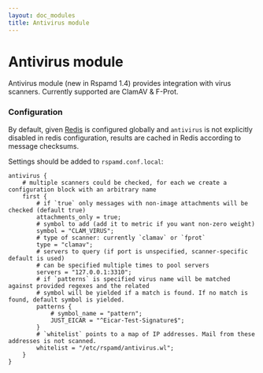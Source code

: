 ```yaml
---
layout: doc_modules
title: Antivirus module
---
```


# Antivirus module

Antivirus module (new in Rspamd 1.4) provides integration with virus scanners. Currently supported are ClamAV & F-Prot.

### Configuration

By default, given [Redis](/doc/configuration/redis.html) is configured globally and `antivirus` is not explicitly disabled in redis configuration, results are cached in Redis according to message checksums.

Settings should be added to `rspamd.conf.local`:

~~~ucl
antivirus {
	# multiple scanners could be checked, for each we create a configuration block with an arbitrary name
	first {
		# if `true` only messages with non-image attachments will be checked (default true)
		attachments_only = true;
		# symbol to add (add it to metric if you want non-zero weight)
		symbol = "CLAM_VIRUS";
		# type of scanner: currently `clamav` or `fprot`
		type = "clamav";
		# servers to query (if port is unspecified, scanner-specific default is used)
		# can be specified multiple times to pool servers
		servers = "127.0.0.1:3310";
		# if `patterns` is specified virus name will be matched against provided regexes and the related
		# symbol will be yielded if a match is found. If no match is found, default symbol is yielded.
		patterns {
			# symbol_name = "pattern";
			JUST_EICAR = "^Eicar-Test-Signature$";
		}
		# `whitelist` points to a map of IP addresses. Mail from these addresses is not scanned.
		whitelist = "/etc/rspamd/antivirus.wl";
	}
}
~~~
